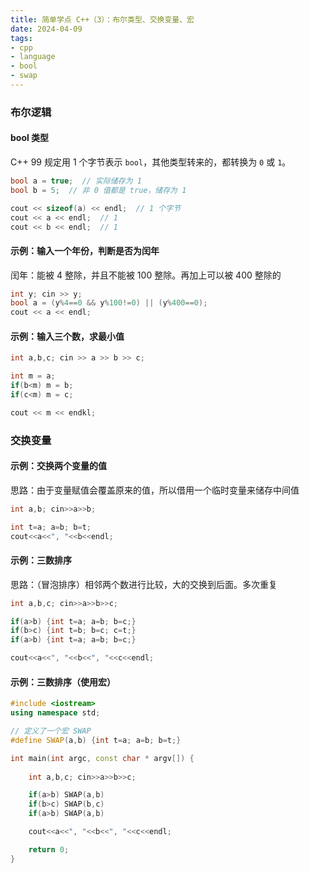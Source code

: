 ```yaml
---
title: 简单学点 C++（3）：布尔类型、交换变量、宏
date: 2024-04-09
tags:
- cpp
- language
- bool
- swap
---
```


### 布尔逻辑

#### bool 类型

C++ 99 规定用 1 个字节表示 `bool`，其他类型转来的，都转换为 `0` 或 `1`。

```cpp
bool a = true;  // 实际储存为 1
bool b = 5;  // 非 0 值都是 true，储存为 1

cout << sizeof(a) << endl;  // 1 个字节
cout << a << endl;  // 1
cout << b << endl;  // 1
```

#### 示例：输入一个年份，判断是否为闰年

闰年：能被 4 整除，并且不能被 100 整除。再加上可以被 400 整除的

```cpp
int y; cin >> y;
bool a = (y%4==0 && y%100!=0) || (y%400==0);
cout << a << endl;
```

#### 示例：输入三个数，求最小值

```cpp
int a,b,c; cin >> a >> b >> c;

int m = a;
if(b<m) m = b;
if(c<m) m = c;

cout << m << endkl;
```

### 交换变量

#### 示例：交换两个变量的值

思路：由于变量赋值会覆盖原来的值，所以借用一个临时变量来储存中间值

```cpp
int a,b; cin>>a>>b;

int t=a; a=b; b=t;
cout<<a<<", "<<b<<endl;
```

#### 示例：三数排序

思路：（冒泡排序）相邻两个数进行比较，大的交换到后面。多次重复

```cpp
int a,b,c; cin>>a>>b>>c;

if(a>b) {int t=a; a=b; b=c;}
if(b>c) {int t=b; b=c; c=t;}
if(a>b) {int t=a; a=b; b=c;}

cout<<a<<", "<<b<<", "<<c<<endl;
```

#### 示例：三数排序（使用宏）

```cpp
#include <iostream>
using namespace std;

// 定义了一个宏 SWAP
#define SWAP(a,b) {int t=a; a=b; b=t;}

int main(int argc, const char * argv[]) {
    
    int a,b,c; cin>>a>>b>>c;

    if(a>b) SWAP(a,b)
    if(b>c) SWAP(b,c)
    if(a>b) SWAP(a,b)

    cout<<a<<", "<<b<<", "<<c<<endl;

    return 0;
}
```

